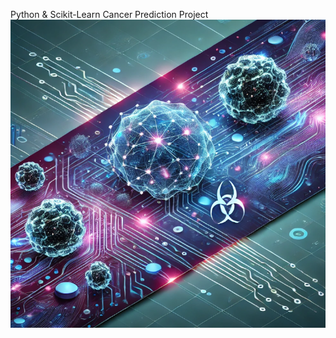Python & Scikit-Learn Cancer Prediction Project
![Portada](https://raw.githubusercontent.com/theladev/machine-learning/main/portada.png)

